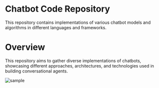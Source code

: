 # Chatbot Code Repository

  This repository contains implementations of various chatbot models and algorithms in different languages and frameworks.

# Overview

This repository aims to gather diverse implementations of chatbots, showcasing different approaches, architectures, and technologies used in building conversational agents.

![sample]()
